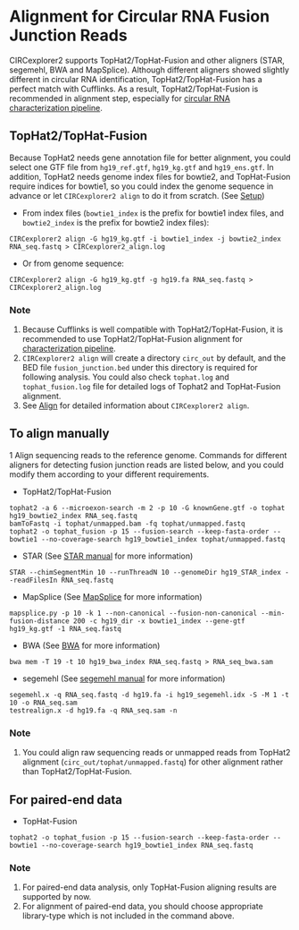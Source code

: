 # Alignment for Circular RNA Fusion Junction Reads

CIRCexplorer2 supports TopHat2/TopHat-Fusion and other aligners (STAR, segemehl, BWA and MapSplice). Although different aligners showed slightly different in circular RNA identification, TopHat2/TopHat-Fusion has a perfect match with Cufflinks. As a result, TopHat2/TopHat-Fusion is recommended in alignment step, especially for [circular RNA characterization pipeline](../tutorial/pipeline.md).


## TopHat2/TopHat-Fusion

Because TopHat2 needs gene annotation file for better alignment, you could select one GTF file from `hg19_ref.gtf`, `hg19_kg.gtf` and `hg19_ens.gtf`. In addition, TopHat2 needs genome index files for bowtie2, and TopHat-Fusion require indices for bowtie1, so you could index the genome sequence in advance or let `CIRCexplorer2 align` to do it from scratch. (See [Setup](../tutorial/setup.md))

* From index files (`bowtie1_index` is the prefix for bowtie1 index files, and `bowtie2_index` is the prefix for bowtie2 index files):
```
CIRCexplorer2 align -G hg19_kg.gtf -i bowtie1_index -j bowtie2_index RNA_seq.fastq > CIRCexplorer2_align.log
```

* Or from genome sequence:
```
CIRCexplorer2 align -G hg19_kg.gtf -g hg19.fa RNA_seq.fastq > CIRCexplorer2_align.log
```

### Note

1. Because Cufflinks is well compatible with TopHat2/TopHat-Fusion, it is recommended to use TopHat2/TopHat-Fusion alignment for [characterization pipeline](../tutorial/pipeline.md).
2. `CIRCexplorer2 align` will create a directory `circ_out` by default, and the BED file `fusion_junction.bed` under this directory is required for following analysis. You could also check `tophat.log` and `tophat_fusion.log` file for detailed logs of Tophat2 and TopHat-Fusion alignment.
3. See [Align](../modules/align.md) for detailed information about `CIRCexplorer2 align`.

## To align manually

1 Align sequencing reads to the reference genome. Commands for different aligners for detecting fusion junction reads are listed below, and you could modify them according to your different requirements.

* TopHat2/TopHat-Fusion
```
tophat2 -a 6 --microexon-search -m 2 -p 10 -G knownGene.gtf -o tophat hg19_bowtie2_index RNA_seq.fastq
bamToFastq -i tophat/unmapped.bam -fq tophat/unmapped.fastq
tophat2 -o tophat_fusion -p 15 --fusion-search --keep-fasta-order --bowtie1 --no-coverage-search hg19_bowtie1_index tophat/unmapped.fastq
```

* STAR (See [STAR manual](https://github.com/alexdobin/STAR/blob/master/doc/STARmanual.pdf) for more information)
```
STAR --chimSegmentMin 10 --runThreadN 10 --genomeDir hg19_STAR_index --readFilesIn RNA_seq.fastq
```

* MapSplice (See [MapSplice](http://www.netlab.uky.edu/p/bioinfo/MapSplice2UserGuide) for more information)
```
mapsplice.py -p 10 -k 1 --non-canonical --fusion-non-canonical --min-fusion-distance 200 -c hg19_dir -x bowtie1_index --gene-gtf hg19_kg.gtf -1 RNA_seq.fastq
```

* BWA (See [BWA](http://bio-bwa.sourceforge.net/bwa.shtml) for more information)
```
bwa mem -T 19 -t 10 hg19_bwa_index RNA_seq.fastq > RNA_seq_bwa.sam
```

* segemehl (See [segemehl manual](http://www.bioinf.uni-leipzig.de/Software/segemehl/segemehl_manual_0_1_7.pdf) for more information)
```
segemehl.x -q RNA_seq.fastq -d hg19.fa -i hg19_segemehl.idx -S -M 1 -t 10 -o RNA_seq.sam
testrealign.x -d hg19.fa -q RNA_seq.sam -n
```

### Note

1. You could align raw sequencing reads or unmapped reads from TopHat2 alignment (`circ_out/tophat/unmapped.fastq`) for other alignment rather than TopHat2/TopHat-Fusion.

## For paired-end data
* TopHat-Fusion
```
tophat2 -o tophat_fusion -p 15 --fusion-search --keep-fasta-order --bowtie1 --no-coverage-search hg19_bowtie1_index RNA_seq.fastq
```

### Note
1. For paired-end data analysis, only TopHat-Fusion aligning results are supported by now.
2. For alignment of paired-end data, you should choose appropriate library-type which is not included in the command above.
